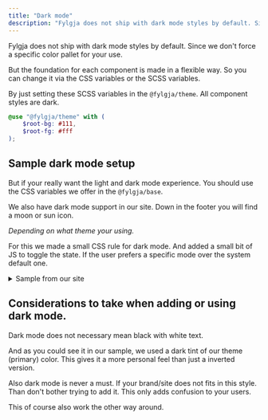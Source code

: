 ```yaml
---
title: "Dark mode"
description: "Fylgja does not ship with dark mode styles by default. Since we don't force a specific color pallet for your use."
---
```


Fylgja does not ship with dark mode styles by default.
Since we don't force a specific color pallet for your use.

But the foundation for each component is made in a flexible way.
So you can change it via the CSS variables or the SCSS variables.

By just setting these SCSS variables in the `@fylgja/theme`.
All component styles are dark.

```scss
@use "@fylgja/theme" with (
    $root-bg: #111,
    $root-fg: #fff
);
```

## Sample dark mode setup

But if your really want the light and dark mode experience.
You should use the CSS variables we offer in the `@fylgja/base`.

We also have dark mode support in our site.
Down in the footer you will find a moon or sun icon.

_Depending on what theme your using._

For this we made a small CSS rule for dark mode.
And added a small bit of JS to toggle the state.
If the user prefers a specific mode over the system default one.

<details class="faq-panel"><summary>Sample from our site</summary>

```scss
// _color-scheme.scss
@mixin dark-mode {
    :root:not(.light-mode) {
        --color-scheme: dark;
        --color-bg: #{color.change($color-theme, $lightness: 8%)};
        --color-text: #fff;
        --color-text-alt: #{color.change(#fff, $alpha: 0.8)};
        --color-text-muted: #{color.change(#fff, $alpha: 0.67)};
        --code-bg: #{color.change($color-theme, $lightness: 16%)};
        --code-color: #fff;
        --card-bg: #{color.change($color-theme, $lightness: 16%)};
        --card-color: #fff;
        --dialog-bg: #{color.change($color-theme, $lightness: 16%)};
        --select-icon: url('data:image/svg+xml,<svg xmlns="http://www.w3.org/2000/svg" viewBox="0 0 24 24" fill="%23fff"><path d="M0 0h24v24H0z" fill="none"/><path d="M7 10l5 5 5-5z"/></svg>');
        --btn-focus-bg: #{color.change(#fff, $alpha: 0.1)};
        --btn-active-bg: #{color.change(#fff, $alpha: 0.2)};
        --divider-color: #{color.change(#fff, $alpha: 0.2)};
        --menu-item-bg-focus: #{color.change(#fff, $alpha: 0.1)};
    }
}

@media (prefers-color-scheme: dark) {
    @include dark-mode;
}

.dark-mode {
    @include dark-mode;
}
```

```js
const root = document.documentElement;
const themeScheme = document.querySelector("#color-scheme-toggle");

// Check for dark mode preference at the OS level
const prefersDarkScheme = window.matchMedia("(prefers-color-scheme: dark)");

const currentTheme = localStorage.getItem("theme");
let theme = "";
if (currentTheme == "dark") {
    root.classList.add("dark-mode");
    root.classList.remove("light-mode");
} else if (currentTheme == "light") {
    root.classList.add("light-mode");
    root.classList.remove("dark-mode");
}

themeScheme.addEventListener("click", () => {
    if (root.classList.contains("dark-mode")) {
        theme = "light";
        root.classList.add("light-mode");
        root.classList.remove("dark-mode");
    } else {
        theme = "dark";
        root.classList.add("dark-mode");
        root.classList.remove("light-mode");
    }
    localStorage.setItem("theme", theme);
});
```

</details>

## Considerations to take when adding or using dark mode.

Dark mode does not necessary mean black with white text.

And as you could see it in our sample,
we used a dark tint of our theme (primary) color.
This gives it a more personal feel than just a inverted version.

Also dark mode is never a must.
If your brand/site does not fits in this style.
Than don't bother trying to add it.
This only adds confusion to your users.

This of course also work the other way around.
